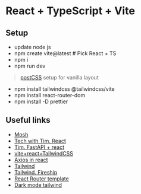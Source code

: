 # React + TypeScript + Vite

## Setup

- update node js
- npm create vite@latest # Pick React + TS
- npm i
- npm run dev

> [postCSS](https://youtu.be/SP8mSVSAh6s?si=LMLt8-6skLBBqdO1) setup for vanilla layout

- npm install tailwindcss @tailwindcss/vite
- npm install react-router-dom
- npm install -D prettier

## Useful links

- [Mosh](https://youtu.be/SqcY0GlETPk?si=ybLvauuqTGnquONS)
- [Tech with Tim. React](https://youtu.be/G6D9cBaLViA?si=A5Tzrq5OmWULPeM_)
- [Tim. FastAPI + react](https://youtu.be/aSdVU9-SxH4?si=j_ovtAgMHAbDVtBU)
- [vite+react+TailwindCSS](https://medium.com/@pushplaybang/up-running-with-vite-react-tailwindcss-1cf07b29231d)
- [Axios in react](https://www.geeksforgeeks.org/reactjs/axios-in-react-a-guide-for-beginners/)
- [Tailwind](https://youtu.be/6biMWgD6_JY?si=zcTgy9pt-8Zyia25)
- [Tailwind. Fireship](https://youtu.be/pfaSUYaSgRo?si=69gxGku6EbYQbg51)
- [React Router template](https://github.com/remix-run/react-router-templates/tree/main/default)
- [Dark mode tailwind](https://youtu.be/vIBKSmWAdIA?si=_FtO3EgMT9Hz8Yfb)
